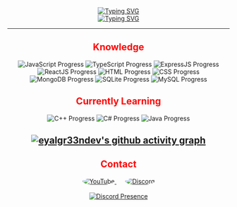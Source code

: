 <div align="center">
  <div style="display: flex; flex-direction: column; align-items: center;">
    <a href="https://git.io/typing-svg">
      <img src="https://readme-typing-svg.herokuapp.com?font=Architects+Daughter&size=40&pause=1000&color=FF0000&background=47474700&center=true&multiline=true&width=435&lines=Hey!+I'm+EyalGreen" alt="Typing SVG">
    </a>
  </div>
  <div style="display: flex; flex-direction: column; align-items: center;">
    <a href="https://git.io/typing-svg">
      <img src="https://readme-typing-svg.herokuapp.com?font=Architects+Daughter&size=35&pause=1000&color=FF0000&background=47474700&center=true&multiline=true&width=435&lines=Back-end+Developer" alt="Typing SVG">
    </a>
  </div>
</div>

---
<div align="center">
<h2 align="center" style="color: #FF0000;">Knowledge</h2>

<p align="center">
  <img src="https://img.shields.io/badge/JavaScript-70%25-red" alt="JavaScript Progress">
  <img src="https://img.shields.io/badge/TypeScript-50%25-red" alt="TypeScript Progress">
  <img src="https://img.shields.io/badge/ExpressJS-50%25-red" alt="ExpressJS Progress">
  <img src="https://img.shields.io/badge/ReactJS-40%25-red" alt="ReactJS Progress">
  <img src="https://img.shields.io/badge/HTML-90%25-red" alt="HTML Progress">
  <img src="https://img.shields.io/badge/CSS-70%25-red" alt="CSS Progress">
  <img src="https://img.shields.io/badge/MongoDB-50%25-red" alt="MongoDB Progress">
  <img src="https://img.shields.io/badge/SQLite-50%25-red" alt="SQLite Progress">
  <img src="https://img.shields.io/badge/MySQL-50%25-red" alt="MySQL Progress">
</p>

<h2 align="center" style="color: #FF0000;">Currently Learning</h2>

<p align="center">
  <img src="https://img.shields.io/badge/C%2B%2B-10%25-red" alt="C++ Progress">
  <img src="https://img.shields.io/badge/C%23-10%25-red" alt="C# Progress">
  <img src="https://img.shields.io/badge/Java-10%25-red" alt="Java Progress">
</p>


[![eyalgr33ndev's github activity graph](https://github-readme-activity-graph.vercel.app/graph?username=eyalgr33ndev&theme=tokyo-night&color=FF0000&line=FF0000&point=FF0000)](https://github.com/eyalgr33ndev/github-readme-activity-graph)
---

<div align="center">
  <h2 style="color: #FF0000;">Contact</h2>
  <a href="https://www.youtube.com/channel/UCHNG5Hhw8UQKSCR5N_LBzDQ" style="margin: 0 10px;">
    <img src="https://img.icons8.com/color/50/000000/youtube-play.png" style="border-radius: 50%;" alt="YouTube">
  </a>
  <a href="https://discord.com/users/1048185629885866015" style="margin: 0 10px;">
    <img src="https://img.icons8.com/color/50/000000/discord-logo.png" style="border-radius: 50%;" alt="Discord">
  </a>
  <br><br>
  <a href="https://discord.com/users/1048185629885866015">
    <img src="https://lanyard.cnrad.dev/api/1048185629885866015" alt="Discord Presence">
  </a>
</div>
